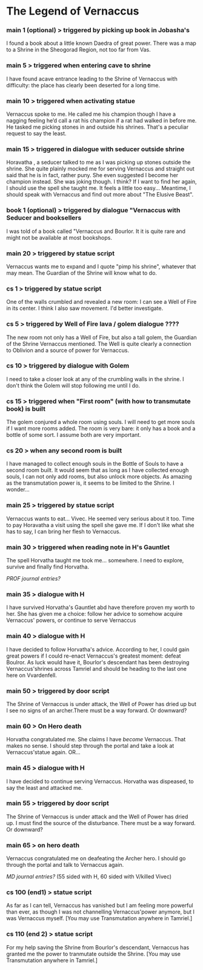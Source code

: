# The Legend of Vernaccus


### main 1 (optional) > triggered by picking up book in Jobasha's
I found a book about a little known Daedra of great power. There was a map to a Shrine in the Sheogorad Region, not too far from Vas.

### main 5 > triggered when entering cave to shrine
I have found acave entrance leading to the Shrine of Vernaccus with difficulty: the place has clearly been deserted for a long time.

### main 10 > triggered when activating statue
Vernaccus spoke to me. He called me his champion though I have a nagging feeling he’d call a rat his champion if a rat had walked in before me. He tasked me picking stones in and outside his shrines. That's a peculiar request to say the least.

### main 15 > triggered in dialogue with seducer outside shrine
Horavatha , a seducer talked to me as I was picking up stones outside the shrine. She quite plainly mocked me for serving Vernaccus and straight out said that he is in fact, rather puny. She even suggested I become her champion instead. She was joking though. I think? If I want to find her again, I should use the spell she taught me. It feels a little too easy... Meantime, I should speak with Vernaccus and find out more about "The Elusive Beast".

### book 1 (optional) > triggered by dialogue "Vernaccus with Seducer and booksellers
I was told of a book called "Vernaccus and Bourlor. It it is quite rare and might not be available at most bookshops.

### main 20 > triggered by statue script
Vernaccus wants me to expand and I quote "pimp his shrine", whatever that may mean. The Guardian of the Shrine will know what to do.

### cs 1  > triggered by statue script
One of the walls crumbled and revealed a new room: I can see a Well of Fire in its center. I think I also saw movement. I'd better investigate.

### cs 5 > triggered by Well of Fire lava / golem dialogue ????
The new room not only has a Well of Fire, but also a tall golem, the Guardian of the Shrine Vernaccus mentioned. The Well is quite clearly a connection to Oblivion and a source of power for Vernaccus.

### cs 10 > triggered by dialogue with Golem
I need to take a closer look at any of the crumbling walls in the shrine. I don't think the Golem will stop following me until I do.
### cs 15 > triggered when "First room" (with how to transmutate book) is built
The golem conjured a whole room using souls. I will need to get more souls if I want more rooms added. The room is very bare: it only has a book and a bottle of some sort. I assume both are very important.
### cs 20 > when any second room is built
I have managed to collect enough souls in the Bottle of Souls to have a second room built. It would seem that as long as I have collected enough souls, I can not only add rooms, but also unlock more objects. As amazing as the transmutation power is, it seems to be limited to the Shrine. I wonder...

### main 25 > triggered by statue script
Vernaccus wants to eat... Vivec. He seemed very serious about it too. Time to pay Horavatha a visit using the spell she gave me. If I don't like what she has to say, I can bring her flesh to Vernaccus.

### main 30 > triggered when reading note in H's Gauntlet
The spell Horvatha taught me took me... somewhere. I need to explore, survive and finally find Horvatha.

*PROF journal entries?*

### main 35 > dialogue with H
I have survived Horvatha's Gauntlet abd have therefore proven my worth to her.
She has given me a choice: follow her advice to somehow acquire Vernaccus' powers, or continue to serve Vernaccus

### main 40 > dialogue with H
I have decided to follow Horvatha's advice. According to her, I could gain great powers if I could re-enact Vernaccus's greatest moment: defeat Boulror.
As luck would have it, Bourlor's descendant has been destroying Vernaccus'shrines across Tamriel and should be heading to the last one here on Vvardenfell.

### main 50 > triggered by door script
The Shrine of Vernaccus is under attack, the Well of Power has dried up but I see no signs of an archer.There must be a way forward. Or downward?

### main 60 > On Hero death
Horvatha congratulated me. She claims I have *become* Vernaccus. That makes no sense. I should step through the portal and take a look at Vernaccus'statue again.
	OR...

### main 45 > dialogue with H
I have decided  to continue serving Vernaccus. Horvatha was dispeased, to say the least and attacked me.

### main 55 > triggered by door script
The Shrine of Vernaccus is under attack and the Well of Power has dried up. I must find the source of the disturbance. There must be a way forward. Or downward?

### main 65 > on hero death
Vernaccus congratulated me on deafeating the Archer hero. I should go through the portal and talk to Vernaccus again.

*MD journal entries?* (55 sided with H, 60 sided with V/killed Vivec)

### cs 100 (end1) > statue script
As far as I can tell, Vernaccus has vanished but I am feeling more powerful than ever, as though I was not channelling Vernaccus'power anymore, but I was Vernaccus myself. 
[You may use Transmutation anywhere in Tamriel.]

### cs 110 (end 2) > statue script
For my help saving the Shrine from Bourlor's descendant, Vernaccus has granted me the power to tranmutate outside the Shrine.
[You may use Transmutation anywhere in Tamriel.]

